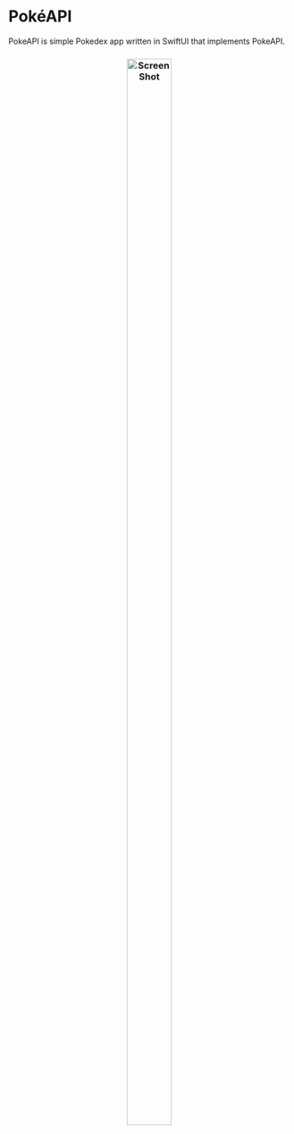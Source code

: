 # PokéAPI

PokeAPI is simple Pokedex app written in SwiftUI that implements PokeAPI.

<h3 align="center">
<img width=40% height=70%  src="image.png" alt="ScreenShot"/>
</h3>


